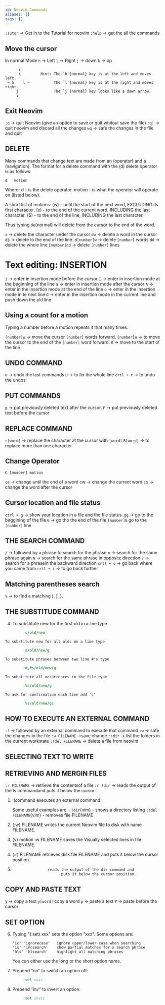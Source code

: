 ```yaml
---
id: Neovim Commands
aliases: []
tags: []
---
```


`:Tutor` -> Get in to the Tutorial for neovim
`:help` -> get the all the commands

## Move the cursor

In normal Mode
`h` -> Left
`l` -> Right
`j` -> down
`k` -> up

          ↑
          k         Hint: The `h`{normal} key is at the left and moves left.
     ← h    l →           The `l`{normal} key is at the right and moves right.
         j                The `j`{normal} key looks like a down arrow.
         ↓

## Exit Neovim

`:q` -> quit Neovim (give an option to save or quit whitout save the file)
`:q!` -> quit neovim and discard all the changes
`wq` -> safe the changes in the file and quit

## DELETE

Many commands that change text are made from an (operator) and a (navigation).
The format for a delete command with the (d) delete operator is as follows:

    d   motion

Where:
d - is the delete operator.
motion - is what the operator will operate on (listed below).

A short list of motions:
(w) - until the start of the next word, EXCLUDING its first character.
(e) - to the end of the current word, INCLUDING the last character.
($) - to the end of the line, INCLUDING the last character.

Thus typing `de`{normal} will delete from the cursor to the end of the word.

`x` -> delete the character under the cursor
`dw` -> delete a word in the cursor
`d$` -> delete to the end of the line.
`d[number]w` -> delete `[number]` words
`dd` -> delete the whole line
`[number]dd` -> delete `[number]` lines

# Text editing: INSERTION

`i` -> enter in insertion mode before the cursor
`I` -> enter in insertion mode at the beginning of the line
`a` -> enter in insertion mode after the cursor
`A` -> enter in the insertion mode at the end of the line
`o` -> enter in the insertion mode in te next line
`O` -> enter in the insertion mode in the current line and push down the old line

## Using a count for a motion

Typing a number before a motion repeats it that many times.

`[number]w` -> move the cursor `[number]` words forward.
`[number]e` -> to move the cursor to the end of the `[number]` word forward.
`0` -> move to the start of the line

## UNDO COMMAND

`u` -> undo the last commands
`U` -> to fix the whole line
`crtl + r` -> to undo the undos

## PUT COMMANDS

`p` -> put previously deleted text after the cursor.
`P` -> put previously deleted text before the cursor

## REPLACE COMMAND

`r[word]` -> replace the character at the cursor with `[word]`
`R[word]` -> to replace more than one character

## Change Operator

`C [number] motion`

`ce` -> change until the end of a word
cw -> change the current word
`c$` -> change the word after the cursor

## Cursor location and file status

`ctrl + g` -> show your location in a file and the file status.
`gg` -> go to the beggining of the file
`G` -> go tho the end of the file
`[number]G` go to the `[number]` line

## THE SEARCH COMMAND

`/` -> followed by a phrase to search for the phrase
`n` -> search for the same phrase again
`N` -> search for the same phrase in opposite direction
`?` -> search for a phrasein the backward direction
`crtl + o` -> go back where you came from
`crtl + i` -> to go back further

## Matching parentheses search

`%` -> to find a matching ), ], }.

## THE SUBSTITUDE COMMAND

4.  To substitute new for the first old in a line type

```cmd
        :s/old/new
```

    To substitute new for all olds on a line type

```cmd
        :s/old/new/g
```

    To substitute phrases between two line #'s type

```cmd
        :#,#s/old/new/g
```

    To substitute all occurrences in the file type

```cmd
        :%s/old/new/g
```

    To ask for confirmation each time add 'c'

```cmd
        :%s/old/new/gc
```

## HOW TO EXECUTE AN EXTERNAL COMMAND

`:!` -> followed by an external command to execute that command
`:w` -> safe the changes in the file
`:w FILENAME` ->save change
`:!dir` -> list the folders in the current workstate
`:!del FILENAME` -> delete a file from neovim

## SELECTING TEXT TO WRITE

## RETRIEVING AND MERGIN FILES

`:r FILENAME` -> retrieve the contentsof a file
`:r !dir` -> reads the output of the ls commandand puts it below the cursor.

1.  :!command executes an external command.

    Some useful examples are:
    `:!dir`{vim} - shows a directory listing
    `:!del FILENAME`{vim} - removes file FILENAME

2.  (:w) FILENAME writes the current Neovim file to disk with
    name FILENAME.

3.  (v) motion :w FILENAME saves the Visually selected lines in file
    FILENAME.

4.  (:r) FILENAME retrieves disk file FILENAME and puts it
    below the cursor position.

5.                     reads the output of the dir command and
                             puts it below the cursor position.

## COPY AND PASTE TEXT

`y` -> copy a text
`y[word]` copy a word
`p` -> paste a text
`P` -> paste before the cursor

## SET OPTION

6.  Typing "(:set) xxx" sets the option "xxx". Some options are:

        'ic' 'ignorecase'   ignore upper/lower case when searching
        'is' 'incsearch'    show partial matches for a search phrase
        'hls' 'hlsearch'    highlight all matching phrases

    You can either use the long or the short option name.

7.  Prepend "no" to switch an option off:

```cmd
        :set noic
```

8.  Prepend "inv" to invert an option:

```cmd
        :set invic
```
